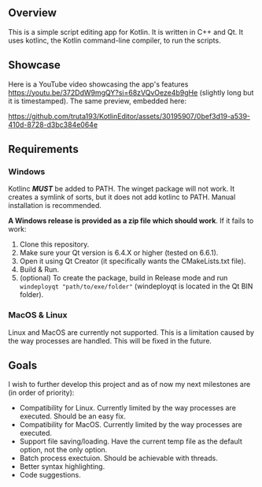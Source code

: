 ## Overview

This is a simple script editing app for Kotlin. 
It is written in C++ and Qt. It uses kotlinc, the Kotlin command-line compiler, to run the scripts.

## Showcase
Here is a YouTube video showcasing the app's features https://youtu.be/372DdW9mgQY?si=68zVQvOeze4b9gHe (slightly long but it is timestamped). The same preview, embedded here:


https://github.com/truta193/KotlinEditor/assets/30195907/0bef3d19-a539-410d-8728-d3bc384e064e


## Requirements

### Windows
Kotlinc ***MUST*** be added to PATH. The winget package will not work. It creates a symlink of sorts, but it does not add kotlinc to PATH.
Manual installation is recommended.

**A Windows release is provided as a zip file which should work**. If it fails to work:
1. Clone this repository.
2. Make sure your Qt version is 6.4.X or higher (tested on 6.6.1).
3. Open it using Qt Creator (it specifically wants the CMakeLists.txt file).
4. Build & Run.
5. (optional) To create the package, build in Release mode and run `windeployqt "path/to/exe/folder"` (windeployqt is located in the Qt BIN folder).

### MacOS & Linux
Linux and MacOS are currently not supported. This is a limitation caused by the way processes are handled. This will be fixed in the future.

## Goals
I wish to further develop this project and as of now my next milestones are (in order of priority):
- Compatibility for Linux. Currently limited by the way processes are executed. Should be an easy fix.
- Compatibility for MacOS. Currently limited by the way processes are executed.
- Support file saving/loading. Have the current temp file as the default option, not the only option.
- Batch process exectuion. Should be achievable with threads.
- Better syntax highlighting.
- Code suggestions.
